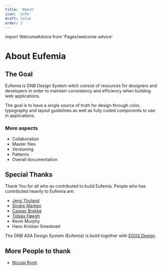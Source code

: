 ```yaml
---
title: 'About'
icon: 'info'
draft: false
order: 3
---
```


import WelcomeAdvice from 'Pages/welcome-advice'

# About Eufemia

<WelcomeAdvice />

## The Goal

Eufemia is DNB Design System witch consist of resources for designers and developers in order to maintain consistency and efficiency when building web applications.

The goal is to have a single source of truth for design through color, typography and layout guidelines as well as fully coded components to use in applications.

### More aspects

- Collaboration
- Master files
- Versioning
- Patterns
- Overall documentation

## Special Thanks

Thank You for all who as contributed to build Eufemia. People who has contributed heavily to Eufemia are:

- [Jens Thuland](https://dnb.enterprise.slack.com/user/@WE4QCR6PQ)
- [Sindre Marken](https://dnb.enterprise.slack.com/user/@WDUUEJNVC)
- [Casper Brekke](https://dnb.enterprise.slack.com/user/@WDU4VCEP5)
- [Tobias Høegh](https://dnb.enterprise.slack.com/user/@WE2M4E65N)
- Kevin Murphy
- Hans Kristian Smedsrød

The DNB ASA Design System (Eufemia) is build together with [EGGS Design](https://eggsdesign.com/).

## More People to thank

- [Nicolai Rygh](https://dnb.enterprise.slack.com/user/@WDY36GXKM)
